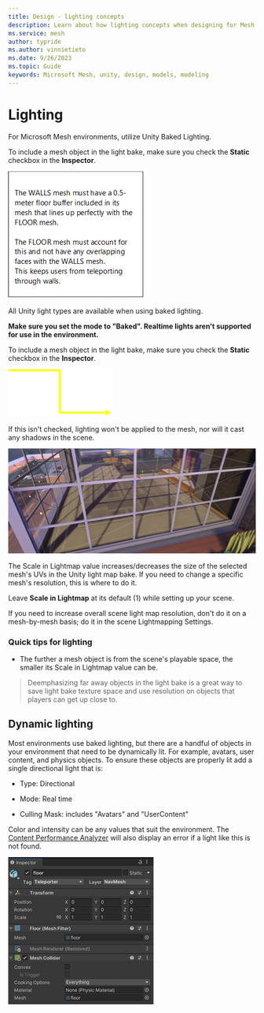 ```yaml
---
title: Design - lighting concepts
description: Learn about how lighting concepts when designing for Mesh.
ms.service: mesh
author: typride
ms.author: vinnietieto
ms.date: 9/26/2023
ms.topic: Guide
keywords: Microsoft Mesh, unity, design, models, modeling
---
```


# Lighting

For Microsoft Mesh environments, utilize Unity Baked Lighting.

To include a mesh object in the light bake, make sure you check the **Static** checkbox in the **Inspector**.

![A screen shot of a number Description automatically generated](../../media/3d-design-performance-guide/image043.png) 

All Unity light types are available when using baked lighting.

**Make sure you set the mode to "Baked". Realtime lights aren't supported for use in the environment.**

To include a mesh object in the light bake, make sure you check the **Static** checkbox in the **Inspector**.

![A screen shot of a number Description automatically generated a](../../media/3d-design-performance-guide/image044.png) 

If this isn't checked, lighting won't be applied to the mesh, nor will it cast any shadows in the scene.

![A screen shot of a number Description automatically generated aa](../../media/3d-design-performance-guide/image045.png)

The Scale in Lightmap value increases/decreases the size of the selected mesh's UVs in the Unity light map bake. If you need to change a specific
mesh's resolution, this is where to do it.

Leave **Scale in Lightmap** at its default (1) while setting up your scene.

If you need to increase overall scene light map resolution, don't do it on a mesh-by-mesh basis; do it in the scene Lightmapping Settings.

### Quick tips for lighting

- The further a mesh object is from the scene's playable space, the     smaller its Scale in Lightmap value can be.

> Deemphasizing far away objects in the light bake is a great way to
> save light bake texture space and use resolution on objects that
> players can get up close to.

## Dynamic lighting

Most environments use baked lighting, but there are a handful of objects in your environment that need to be dynamically lit. For example,
avatars, user content, and physics objects. To ensure these objects are properly lit add a single directional light that is:

- Type: Directional

- Mode: Real time

- Culling Mask: includes "Avatars" and "UserContent"

Color and intensity can be any values that suit the environment. The [Content Performance Analyzer](/mesh/develop/debug-and-optimize-performance/cpa) will also display an error if a light like this is not found.

![A screenshot of Inspector window in Unity](../../media/3d-design-performance-guide/image046.png)

